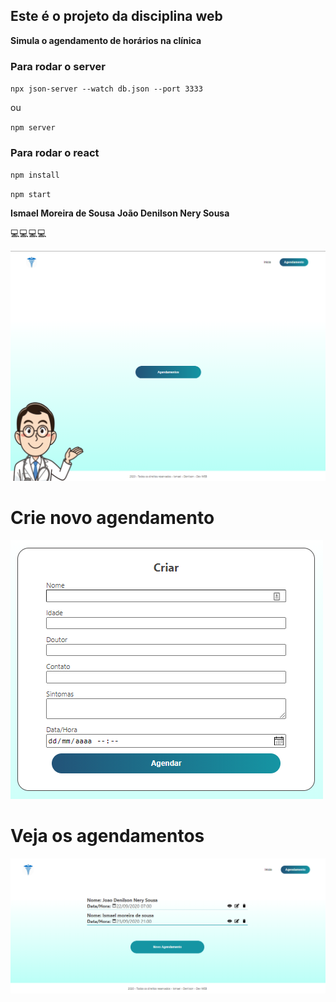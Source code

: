## Este é o projeto da disciplina web

**Simula o agendamento de horários na clínica**

### Para rodar o server

`npx json-server --watch db.json --port 3333`
 
ou

`npm server`

### Para rodar o react

`npm install`

`npm start`

**Ismael Moreira de Sousa**
**João Denilson Nery Sousa**

💻💻💻💻

![logo](./src/assets/logo.png)

# Crie novo agendamento

![agendamento](./src/assets/create.png)

# Veja os agendamentos

![logo](./src/assets/list.png)